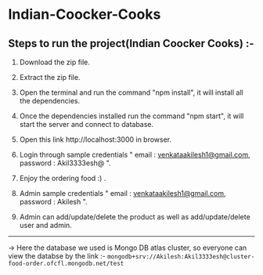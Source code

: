 # Indian-Coocker-Cooks

Steps to run the project(Indian Coocker Cooks) :-
---------------------------------------------------

1. Download the zip file.

2. Extract the zip file.

3. Open the terminal and run the command "npm install", it will install all the dependencies.

4. Once the dependencies installed run the command "npm start", it will start the server and connect to database.

5. Open this link http://localhost:3000 in browser.

6. Login through sample credentials " email : venkataakilesh1@gmail.com, password : Akil3333esh@ ".

7. Enjoy the ordering food :) .

8. Admin sample credentials " email : venkataakilesh1@gmail.com, password : Akilesh ".

9. Admin can add/update/delete the product as well as add/update/delete user and admin.

---------------------------------------------------------

-> Here the database we used is Mongo DB atlas cluster, so everyone can view the databse by the link :- `mongodb+srv://Akilesh:Akil3333esh@cluster-food-order.ofcfl.mongodb.net/test`
